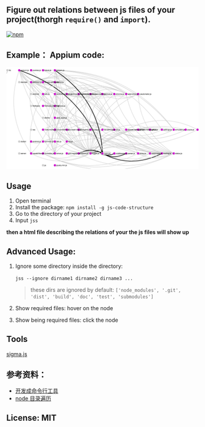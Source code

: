 ## Figure out relations between js files of your project(thorgh `require()` and `import`).

[![npm](https://nodei.co/npm/js-code-structure.png?downloadRank=true)](https://www.npmjs.com/package/js-code-structure)

## Example： Appium code:

![appium code](./assets/example.png)

## Usage

1. Open terminal
2. Install the package: `npm install -g js-code-structure`
3. Go to the directory of your project
4. Input `jss`

**then a html file describing the relations of your the js files will show up**

## Advanced Usage:

1. Ignore some directory inside the directory:

    `jss --ignore dirname1 dirname2 dirname3 ...`

    > these dirs are ignored by default: `['node_modules', '.git', 'dist', 'build', 'doc', 'test', 'submodules']`
2. Show required files: hover on the node
3. Show being required files: click the node


## Tools

[sigma.js](http://sigmajs.org/)

## 参考资料：

- [开发成命令行工具](http://jslite.io/2015/06/19/Nodejs-%E5%88%B6%E4%BD%9C%E5%91%BD%E4%BB%A4%E8%A1%8C%E5%B7%A5%E5%85%B7/)
- [node 目录遍历](http://swordair.com/directory-traversal-in-nodejs/)

## License: MIT
